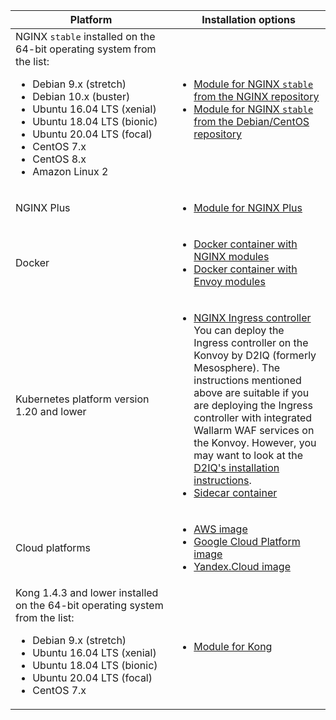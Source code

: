 | Platform                                                                                               | Installation options                  |
| ------------------------------------------------------------------------------------------------------ | ------------------------------------- |
| NGINX `stable` installed on the 64-bit operating system from the list:<ul><li>Debian 9.x (stretch)</li><li>Debian 10.x (buster)</li><li>Ubuntu 16.04 LTS (xenial)</li><li>Ubuntu 18.04 LTS (bionic)</li><li>Ubuntu 20.04 LTS (focal)</li><li>CentOS 7.x</li><li>CentOS 8.x</li><li>Amazon Linux 2</li></ul> | <ul><li>[Module for NGINX `stable` from the NGINX repository](../waf-installation/nginx/dynamic-module.md)</li><li>[Module for NGINX `stable` from the Debian/CentOS repository](../waf-installation/nginx/dynamic-module-from-distr.md)</li></ul>                                                                                                                                              |
| NGINX Plus                                                                                             | <ul><li>[Module for NGINX Plus](../waf-installation/nginx-plus.md)</li></ul>                                                                                                        |
| Docker                                                                                                 | <ul><li>[Docker container with NGINX modules](../admin-en/installation-docker-en.md)</li><li>[Docker container with Envoy modules](../admin-en/installation-guides/envoy/envoy-docker.md)</li></ul>           |
| Kubernetes platform version 1.20 and lower                                                                              | <ul><li>[NGINX Ingress controller](../admin-en/installation-kubernetes-en.md)<br>You can deploy the Ingress controller on the Konvoy by D2IQ (formerly Mesosphere). The instructions mentioned above are suitable if you are deploying the Ingress controller with integrated Wallarm WAF services on the Konvoy. However, you may want to look at the [D2IQ's installation instructions](https://docs.d2iq.com/ksphere/konvoy/partner-solutions/wallarm/).</li><li>[Sidecar container](../admin-en/installation-guides/kubernetes/wallarm-sidecar-container.md)</li></ul>                                                                                                                                         |
| Cloud platforms                                                                                        | <ul><li>[AWS image](../admin-en/installation-ami-en.md)</li><li>[Google Cloud Platform image](../admin-en/installation-gcp-en.md)</li><li>[Yandex.Cloud image](../admin-en/installation-guides/install-in-yandex-cloud.md)</li></ul>                                                                                                                                              |
| Kong 1.4.3 and lower installed on the 64-bit operating system from the list:<br><ul><li>Debian 9.x (stretch)</li><li>Ubuntu 16.04 LTS (xenial)</li><li>Ubuntu 18.04 LTS (bionic)</li><li>Ubuntu 20.04 LTS (focal)</li><li>CentOS 7.x</li></ul>                                            | <ul><li>[Module for Kong](../admin-en/installation-kong-en.md)</li></ul>                                                                                                                                         |
